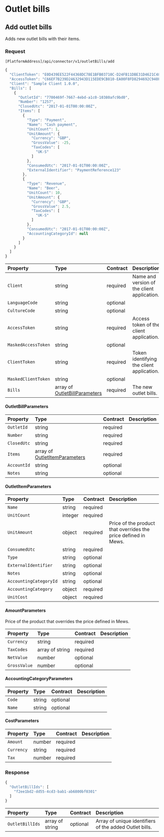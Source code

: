 # Outlet bills

## Add outlet bills

Adds new outlet bills with their items.

### Request

`[PlatformAddress]/api/connector/v1/outletBills/add`

```javascript
{
  "ClientToken": "E0D439EE522F44368DC78E1BFB03710C-D24FB11DBE31D4621C4817E028D9E1D",
  "AccessToken": "C66EF7B239D24632943D115EDE9CB810-EA00F8FD8294692C940F6B5A8F9453D",
  "Client": "Sample Client 1.0.0",
  "Bills": [
    {
      "OutletId": "7700469f-7667-4ebd-a1c0-10380afc9bd0",
      "Number": "1257",
      "ClosedUtc": "2017-01-01T00:00:00Z",
      "Items": [
        {
          "Type": "Payment",
          "Name": "Cash payment",
          "UnitCount": 1,
          "UnitAmount": {
            "Currency": "GBP",
            "GrossValue": -25,
            "TaxCodes": [
              "UK-S"
            ]
          },
          "ConsumedUtc": "2017-01-01T00:00:00Z",
          "ExternalIdentifier": "PaymentReference123"
        },
        {
          "Type": "Revenue",
          "Name": "Beer",
          "UnitCount": 10,
          "UnitAmount": {
            "Currency": "GBP",
            "GrossValue": 2.5,
            "TaxCodes": [
              "UK-S"
            ]
          },
          "ConsumedUtc": "2017-01-01T00:00:00Z",
          "AccountingCategoryId": null
        }
      ]
    }
  ]
}
```

| Property | Type | Contract | Description |
| :-- | :-- | :-- | :-- |
| `Client` | string | required | Name and version of the client application. |
| `LanguageCode` | string | optional |  |
| `CultureCode` | string | optional |  |
| `AccessToken` | string | required | Access token of the client application. |
| `MaskedAccessToken` | string | optional |  |
| `ClientToken` | string | required | Token identifying the client application. |
| `MaskedClientToken` | string | optional |  |
| `Bills` | array of [OutletBillParameters](#OutletBillParameters) | required | The new outlet bills. |

#### OutletBillParameters

| Property | Type | Contract | Description |
| :-- | :-- | :-- | :-- |
| `OutletId` | string | required |  |
| `Number` | string | required |  |
| `ClosedUtc` | string | required |  |
| `Items` | array of [OutletItemParameters](#OutletItemParameters) | required |  |
| `AccountId` | string | optional |  |
| `Notes` | string | optional |  |

#### OutletItemParameters

| Property | Type | Contract | Description |
| :-- | :-- | :-- | :-- |
| `Name` | string | required |  |
| `UnitCount` | integer | required |  |
| `UnitAmount` | object | required | Price of the product that overrides the price defined in Mews. |
| `ConsumedUtc` | string | required |  |
| `Type` | string | optional |  |
| `ExternalIdentifier` | string | optional |  |
| `Notes` | string | optional |  |
| `AccountingCategoryId` | string | optional |  |
| `AccountingCategory` | object | required |  |
| `UnitCost` | object | required |  |

#### AmountParameters
Price of the product that overrides the price defined in Mews.

| Property | Type | Contract | Description |
| :-- | :-- | :-- | :-- |
| `Currency` | string | required |  |
| `TaxCodes` | array of string | required |  |
| `NetValue` | number | optional |  |
| `GrossValue` | number | optional |  |

#### AccountingCategoryParameters

| Property | Type | Contract | Description |
| :-- | :-- | :-- | :-- |
| `Code` | string | optional |  |
| `Name` | string | optional |  |

#### CostParameters

| Property | Type | Contract | Description |
| :-- | :-- | :-- | :-- |
| `Amount` | number | required |  |
| `Currency` | string | required |  |
| `Tax` | number | required |  |

### Response

```javascript
{
  "OutletBillIds": [
    "f2ee1bd2-dd55-4cd3-bab1-ab6800bf0301"
  ]
}
```

| Property | Type | Contract | Description |
| :-- | :-- | :-- | :-- |
| `OutletBillIds` | array of string | optional | Array of unique identifiers of the added Outlet bills. |
